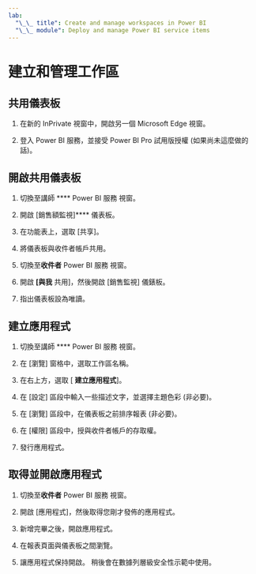 ```yaml
---
lab:
  "\_\_ title": Create and manage workspaces in Power BI
  "\_\_ module": Deploy and manage Power BI service items
---
```


# 建立和管理工作區

## 共用儀表板

1. 在新的 InPrivate 視窗中，開啟另一個 Microsoft Edge 視窗。

1. 登入 Power BI 服務，並接受 Power BI Pro 試用版授權 (如果尚未這麼做的話)。

## 開啟共用儀表板

1. 切換至講師 **** Power BI 服務 視窗。

1. 開啟 [銷售額監視]**** 儀表板。

1. 在功能表上，選取 [共享]。

1. 將儀表板與收件者帳戶共用。

1. 切換至**收件者** Power BI 服務 視窗。

1. 開啟 **[與我** 共用]，然後開啟 [銷售監視] 儀錶板。

1. 指出儀表板設為唯讀。

## 建立應用程式

1. 切換至講師 **** Power BI 服務 視窗。

1. 在 [瀏覽] 窗格中，選取工作區名稱。

1. 在右上方，選取 [ **建立應用程式**]。

1. 在 [設定] 區段中輸入一些描述文字，並選擇主題色彩 (非必要)。

1. 在 [瀏覽] 區段中，在儀表板之前排序報表 (非必要)。

1. 在 [權限] 區段中，授與收件者帳戶的存取權。

1. 發行應用程式。

## 取得並開啟應用程式

1. 切換至**收件者** Power BI 服務 視窗。

1. 開啟 [應用程式]，然後取得您剛才發佈的應用程式。

1. 新增完畢之後，開啟應用程式。

1. 在報表頁面與儀表板之間瀏覽。

1. 讓應用程式保持開啟。 稍後會在數據列層級安全性示範中使用。
